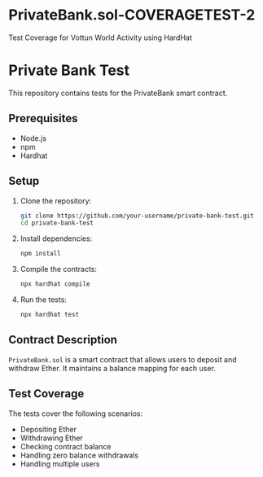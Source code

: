 # PrivateBank.sol-COVERAGETEST-2
Test Coverage for Vottun World Activity using HardHat

# Private Bank Test

This repository contains tests for the PrivateBank smart contract.

## Prerequisites

- Node.js
- npm
- Hardhat

## Setup

1. Clone the repository:
    ```bash
    git clone https://github.com/your-username/private-bank-test.git
    cd private-bank-test
    ```

2. Install dependencies:
    ```bash
    npm install
    ```

3. Compile the contracts:
    ```bash
    npx hardhat compile
    ```

4. Run the tests:
    ```bash
    npx hardhat test
    ```

## Contract Description

`PrivateBank.sol` is a smart contract that allows users to deposit and withdraw Ether. It maintains a balance mapping for each user.

## Test Coverage

The tests cover the following scenarios:
- Depositing Ether
- Withdrawing Ether
- Checking contract balance
- Handling zero balance withdrawals
- Handling multiple users
